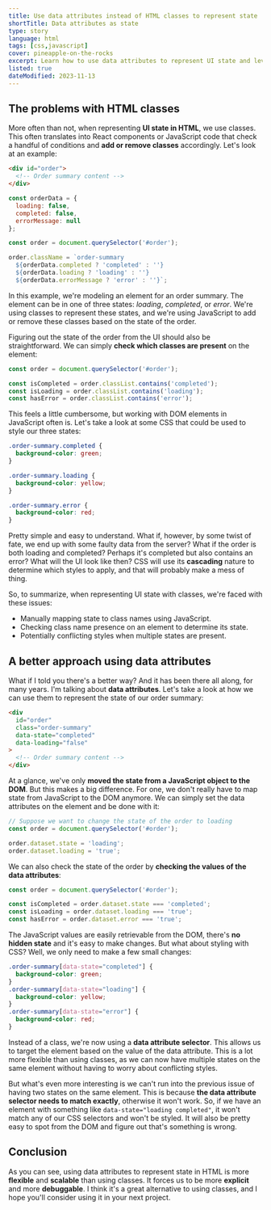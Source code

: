 ```yaml
---
title: Use data attributes instead of HTML classes to represent state
shortTitle: Data attributes as state
type: story
language: html
tags: [css,javascript]
cover: pineapple-on-the-rocks
excerpt: Learn how to use data attributes to represent UI state and level up your HTML and CSS game.
listed: true
dateModified: 2023-11-13
---
```


## The problems with HTML classes

More often than not, when representing **UI state in HTML**, we use classes. This often translates into React components or JavaScript code that check a handful of conditions and **add or remove classes** accordingly. Let's look at an example:

```html
<div id="order">
  <!-- Order summary content -->
</div>
```

```js
const orderData = {
  loading: false,
  completed: false,
  errorMessage: null
};

const order = document.querySelector('#order');

order.className = `order-summary
  ${orderData.completed ? 'completed' : ''}
  ${orderData.loading ? 'loading' : ''}
  ${orderData.errorMessage ? 'error' : ''}`;
```

In this example, we're modeling an element for an order summary. The element can be in one of three states: _loading_, _completed_, or _error_. We're using classes to represent these states, and we're using JavaScript to add or remove these classes based on the state of the order.

Figuring out the state of the order from the UI should also be straightforward. We can simply **check which classes are present** on the element:

```js
const order = document.querySelector('#order');

const isCompleted = order.classList.contains('completed');
const isLoading = order.classList.contains('loading');
const hasError = order.classList.contains('error');
```

This feels a little cumbersome, but working with DOM elements in JavaScript often is. Let's take a look at some CSS that could be used to style our three states:

```css
.order-summary.completed {
  background-color: green;
}

.order-summary.loading {
  background-color: yellow;
}

.order-summary.error {
  background-color: red;
}
```

Pretty simple and easy to understand. What if, however, by some twist of fate, we end up with some faulty data from the server? What if the order is both loading and completed? Perhaps it's completed but also contains an error? What will the UI look like then? CSS will use its **cascading** nature to determine which styles to apply, and that will probably make a mess of thing.

So, to summarize, when representing UI state with classes, we're faced with these issues:

- Manually mapping state to class names using JavaScript.
- Checking class name presence on an element to determine its state.
- Potentially conflicting styles when multiple states are present.

## A better approach using data attributes

What if I told you there's a better way? And it has been there all along, for many years. I'm talking about **data attributes**. Let's take a look at how we can use them to represent the state of our order summary:

```html
<div
  id="order"
  class="order-summary"
  data-state="completed"
  data-loading="false"
>
  <!-- Order summary content -->
</div>
```

At a glance, we've only **moved the state from a JavaScript object to the DOM**. But this makes a big difference. For one, we don't really have to map state from JavaScript to the DOM anymore. We can simply set the data attributes on the element and be done with it:

```js
// Suppose we want to change the state of the order to loading
const order = document.querySelector('#order');

order.dataset.state = 'loading';
order.dataset.loading = 'true';
```

We can also check the state of the order by **checking the values of the data attributes**:

```js
const order = document.querySelector('#order');

const isCompleted = order.dataset.state === 'completed';
const isLoading = order.dataset.loading === 'true';
const hasError = order.dataset.error === 'true';
```

The JavaScript values are easily retrievable from the DOM, there's **no hidden state** and it's easy to make changes. But what about styling with CSS? Well, we only need to make a few small changes:

```css
.order-summary[data-state="completed"] {
  background-color: green;
}
.order-summary[data-state="loading"] {
  background-color: yellow;
}
.order-summary[data-state="error"] {
  background-color: red;
}
```

Instead of a class, we're now using a **data attribute selector**. This allows us to target the element based on the value of the data attribute. This is a lot more flexible than using classes, as we can now have multiple states on the same element without having to worry about conflicting styles.

But what's even more interesting is we can't run into the previous issue of having two states on the same element. This is because **the data attribute selector needs to match exactly**, otherwise it won't work. So, if we have an element with something like `data-state="loading completed"`, it won't match any of our CSS selectors and won't be styled. It will also be pretty easy to spot from the DOM and figure out that's something is wrong.

## Conclusion

As you can see, using data attributes to represent state in HTML is more **flexible** and **scalable** than using classes. It forces us to be more **explicit** and more **debuggable**. I think it's a great alternative to using classes, and I hope you'll consider using it in your next project.
